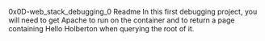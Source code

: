0x0D-web_stack_debugging_0 Readme
In this first debugging project, you will need to get Apache to run on the container and to return a page containing Hello Holberton when querying the root of it.